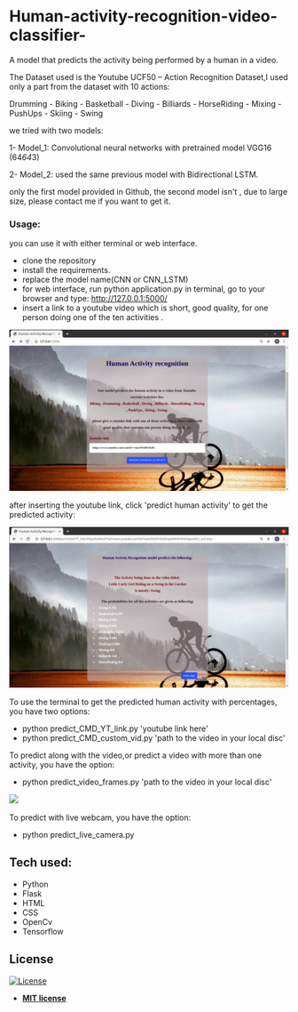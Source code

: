 # Human-activity-recognition-video-classifier-

A model that predicts the activity being performed by a human in a video.

The Dataset used is the Youtube UCF50 – Action Recognition Dataset,I used only a part from the dataset with 10 actions:

Drumming - Biking - Basketball - Diving - Billiards - HorseRiding - Mixing - PushUps - Skiing - Swing

we tried with two models:

1- Model_1: Convolutional neural networks with pretrained model VGG16 (64*64*3)

2- Model_2: used the same previous model with Bidirectional LSTM.

only the first model provided in Github, the second model isn't , due to large size, please contact me if you want to get it.

### Usage:
you can use it with either terminal or web interface.
- clone the repository
- install the requirements.
- replace the model name(CNN or CNN_LSTM)
- for web interface, run python application.py in terminal, go to your browser and type: http://127.0.0.1:5000/
- insert a link to a youtube video which is short, good quality, for one person doing one of the ten activities .

<img src="screenshots/Screenshot_1.png" >

after inserting the youtube link, click 'predict human activity' to get the predicted activity:

<img src="screenshots/Screenshot_2.png" >

To use the terminal to get the predicted human activity with percentages, you have two options:
- python predict_CMD_YT_link.py 'youtube link here'
- python predict_CMD_custom_vid.py 'path to the video in your local disc'

To predict along with the video,or predict a video with more than one activity, you have the option:
- python  predict_video_frames.py 'path to the video in your local disc'
<img src="screenshots/two_activities.gif" >

To predict with live webcam, you have the option:
- python  predict_live_camera.py 

## Tech used:
 - Python
 - Flask
 - HTML
 - CSS
 - OpenCv
 - Tensorflow

## License

[![License](http://img.shields.io/:license-mit-blue.svg?style=flat-square)](http://badges.mit-license.org)

- **[MIT license](http://opensource.org/licenses/mit-license.php)**



